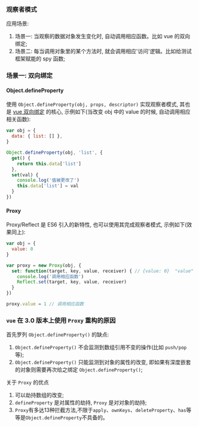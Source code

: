 ### 观察者模式

应用场景:

1. 场景一: 当观察的数据对象发生变化时, 自动调用相应函数。比如 vue 的双向绑定;
2. 场景二: 每当调用对象里的某个方法时, 就会调用相应'访问'逻辑。比如给测试框架赋能的 spy 函数;

### 场景一: 双向绑定

#### Object.defineProperty

使用 `Object.defineProperty(obj, props, descriptor)` 实现观察者模式, 其也是 [vue 双向绑定](https://github.com/MuYunyun/blog/issues/11) 的核心, 示例如下(当改变 obj 中的 value 的时候, 自动调用相应相关函数):

```js
var obj = {
  data: { list: [] },
}

Object.defineProperty(obj, 'list', {
  get() {
    return this.data['list']
  },
  set(val) {
    console.log('值被更改了')
    this.data['list'] = val
  }
})
```

#### Proxy

Proxy/Reflect 是 ES6 引入的新特性, 也可以使用其完成观察者模式, 示例如下(效果同上):

```js
var obj = {
  value: 0
}

var proxy = new Proxy(obj, {
  set: function(target, key, value, receiver) { // {value: 0}  "value"  1  Proxy {value: 0}
    console.log('调用相应函数')
    Reflect.set(target, key, value, receiver)
  }
})

proxy.value = 1 // 调用相应函数

```

### `vue` 在 3.0 版本上使用 `Proxy` 重构的原因

首先罗列 `Object.defineProperty()` 的缺点:

1. `Object.defineProperty()` 不会监测到数组引用不变的操作(比如 `push/pop` 等);
2. `Object.defineProperty()` 只能监测到对象的属性的改变, 即如果有深度嵌套的对象则需要再次给之绑定 `Object.defineProperty()`;

关于 `Proxy` 的优点

1. 可以劫持数组的改变;
2. `defineProperty` 是对属性的劫持, `Proxy` 是对对象的劫持;
3. `Proxy`有多达13种拦截方法,不限于`apply`、`ownKeys`、`deleteProperty`、`has`等等是`Object.defineProperty`不具备的。